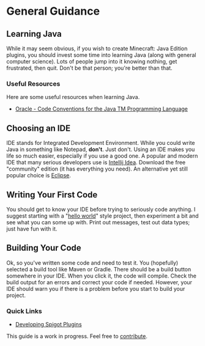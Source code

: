 # General Guidance

## Learning Java

While it may seem obvious, if you wish to create Minecraft: Java Edition plugins, you should invest some time into learning Java \(along with general computer science\). Lots of people jump into it knowing nothing, get frustrated, then quit. Don't be that person; you're better than that.

### Useful Resources

Here are some useful resources when learning Java.

* [Oracle - Code Conventions for the Java TM Programming Language](https://www.oracle.com/java/technologies/javase/codeconventions-contents.html)

## Choosing an IDE

IDE stands for Integrated Development Environment. While you could write Java in something like Notepad, **don't**. Just don't. Using an IDE makes you life so much easier, especially if you use a good one. A popular and modern IDE that many serious developers use is [Intellij Idea](https://www.jetbrains.com/idea/). Download the free "community" edition \(it has everything you need\). An alternative yet still popular choice is [Eclipse](https://www.eclipse.org/).

## Writing Your First Code

You should get to know your IDE before trying to seriously code anything. I suggest starting with a "[hello world](https://en.wikipedia.org/wiki/%22Hello,_World!%22_program)" style project, then experiment a bit and see what you can some up with. Print out messages, test out data types; just have fun with it.

## Building Your Code

Ok, so you've written some code and need to test it. You \(hopefully\) selected a build tool like Maven or Gradle. There should be a build button somewhere in your IDE. When you click it, the code will compile. Check the build output for an errors and correct your code if needed. However, your IDE should warn you if there is a problem before you start to build your project.

### Quick Links

* [Developing Spigot Plugins](spigot-plugins.md)

This guide is a work in progress. Feel free to [contribute](../contributing.md).

